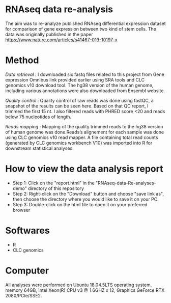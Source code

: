 # RNAseq data re-analysis
The aim was to re-analyze published RNAseq differential expression dataset for comparison of gene expression between two kind of stem cells. 
The data was originally published in the paper https://www.nature.com/articles/s41467-019-10197-x

# Method
*Data retrieval* : I downloaded six fastq files related to this project from Gene expression Omnibus link provided earlier using SRA tools and CLC genomics v10 download tool. The hg38 version of the human genome, including various annotations were also downloaded from Ensembl website.

*Quality control* : Quality control of raw reads was done using fastQC, a snapshot of the results can be seen here. Based on that QC report, I trimmed the first 15 nt. I also filtered reads with PHRED score <20 and reads below 75 nucleotides of length.

*Reads mapping* : Mapping of the quality trimmed reads to the hg38 version of human genome was done.Reads’s alignement for each sample was done using CLC genomics v10 read mapper.  A file containing total read counts (generated by CLC genomics workbench V10) was imported into R for downstream statistical analyses.  

# How to view the data analysis report
- Step 1: Click on the "report.html" in the "RNAseq-data-Re-analyses-demo" directory of this repository
- Step 2: Right-click on the "Download" button and choose "save link as", then choose the directory where you would like to save it on your PC. 
- Step 3: Double-click on the html file to open it on your preferred browser

# Softwares
- R 
- CLC genomics 

# Computer
All analyses were performed on Ubuntu 18.04.5LTS operating system, memory 64GB, Intel Xeon(R) CPU v3 @ 1.6GHZ x 12, Graphics GeForce RTX 2080/PCIe/SSE2.


